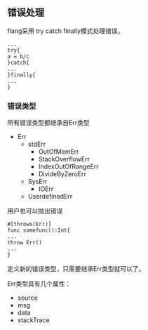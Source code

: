## 错误处理

flang采用 try catch finally模式处理错误。

~~~
...
try{
a = b/c
}catch{
...
}finally{
...
}

~~~

### 错误类型

所有错误类型都继承自Err类型

+ Err
  + stdErr
    + OutOfMemErr
	+ StackOverflowErr
	+ IndexOutOfRangeErr
	+ DivideByZeroErr
  + SysErr
    + IOErr
  + UserdefinedErr

用户也可以抛出错误

~~~
#[throws(Err)]
func somefunc():Int{
...
throw Err()
...
}
~~~

定义新的错误类型，只需要继承Err类型就可以了。

Err类型具有几个属性：

+ source
+ msg
+ data
+ stackTrace